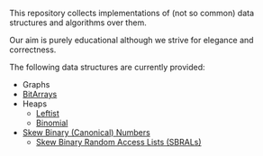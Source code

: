 This repository collects implementations of (not so common) data structures and algorithms over them.

Our aim is purely educational although we strive for elegance and correctness.

The following data structures are currently provided:
- Graphs
- [BitArrays](https://github.com/massimo-nocentini/dsst/wiki/BitArrays)
- Heaps
   - [Leftist](https://github.com/massimo-nocentini/dsst/wiki/Leftist-Heaps)
   - [Binomial](https://github.com/massimo-nocentini/dsst/wiki/Binomial-Heaps)
- [Skew Binary (Canonical) Numbers](https://github.com/massimo-nocentini/dsst/wiki/Skew-Binary-Numbers)
   - [Skew Binary Random Access Lists (SBRALs)](https://github.com/massimo-nocentini/dsst/wiki/Skew-Binary-Random-Access-Lists-(SBRALs))
